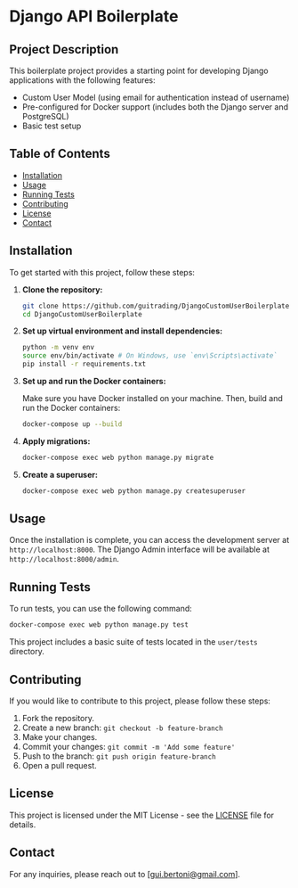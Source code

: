 # Django API Boilerplate

## Project Description

This boilerplate project provides a starting point for developing Django applications with the following features:
- Custom User Model (using email for authentication instead of username)
- Pre-configured for Docker support (includes both the Django server and PostgreSQL)
- Basic test setup

## Table of Contents

- [Installation](#installation)
- [Usage](#usage)
- [Running Tests](#running-tests)
- [Contributing](#contributing)
- [License](#license)
- [Contact](#contact)

## Installation

To get started with this project, follow these steps:

1. **Clone the repository:**

    ```bash
    git clone https://github.com/guitrading/DjangoCustomUserBoilerplate.git
    cd DjangoCustomUserBoilerplate
    ```

2. **Set up virtual environment and install dependencies:**

    ```bash
    python -m venv env
    source env/bin/activate # On Windows, use `env\Scripts\activate`
    pip install -r requirements.txt
    ```

3. **Set up and run the Docker containers:**

    Make sure you have Docker installed on your machine. Then, build and run the Docker containers:

    ```bash
    docker-compose up --build
    ```

4. **Apply migrations:**

    ```bash
    docker-compose exec web python manage.py migrate
    ```

5. **Create a superuser:**

    ```bash
    docker-compose exec web python manage.py createsuperuser
    ```

## Usage

Once the installation is complete, you can access the development server at `http://localhost:8000`. The Django Admin interface will be available at `http://localhost:8000/admin`.

## Running Tests

To run tests, you can use the following command:

```bash
docker-compose exec web python manage.py test
```

This project includes a basic suite of tests located in the `user/tests` directory.

## Contributing

If you would like to contribute to this project, please follow these steps:

1. Fork the repository.
2. Create a new branch: `git checkout -b feature-branch`
3. Make your changes.
4. Commit your changes: `git commit -m 'Add some feature'`
5. Push to the branch: `git push origin feature-branch`
6. Open a pull request.

## License

This project is licensed under the MIT License - see the [LICENSE](LICENSE) file for details.

## Contact

For any inquiries, please reach out to [gui.bertoni@gmail.com].